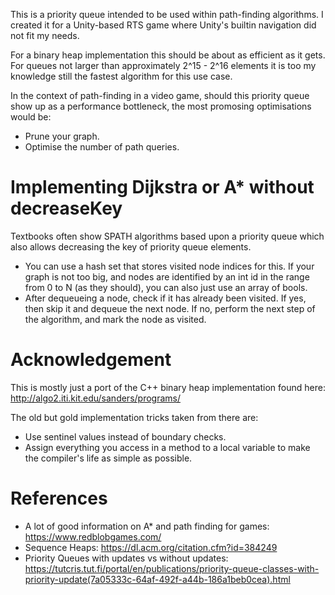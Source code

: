 This is a priority queue intended to be used within path-finding algorithms. I created it for a Unity-based RTS game where Unity's builtin navigation did not fit my needs.

For a binary heap implementation this should be about as efficient as it gets. For queues not larger than approximately 2^15 - 2^16 elements it is too my knowledge still the fastest algorithm for this use case.

In the context of path-finding in a video game, should this priority queue show up as a performance bottleneck, the most promosing optimisations would be:

* Prune your graph.
* Optimise the number of path queries.

# Implementing Dijkstra or A* without decreaseKey

Textbooks often show SPATH algorithms based upon a priority queue which also allows decreasing the key of priority queue elements. 

* You can use a hash set that stores visited node indices for this. If your graph is not too big, and nodes are identified by an int id in the range from 0 to N (as they should), you can also just use an array of bools.
* After dequeueing a node, check if it has already been visited. If yes, then skip it and dequeue the next node. If no, perform the next step of the algorithm, and mark the node as visited.

# Acknowledgement

This is mostly just a port of the C++ binary heap implementation found here: http://algo2.iti.kit.edu/sanders/programs/

The old but gold implementation tricks taken from there are:
* Use sentinel values instead of boundary checks.
* Assign everything you access in a method to a local variable to make the compiler's life as simple as possible.

# References

* A lot of good information on A* and path finding for games: https://www.redblobgames.com/
* Sequence Heaps: https://dl.acm.org/citation.cfm?id=384249
* Priority Queues with updates vs without updates: https://tutcris.tut.fi/portal/en/publications/priority-queue-classes-with-priority-update(7a05333c-64af-492f-a44b-186a1beb0cea).html
